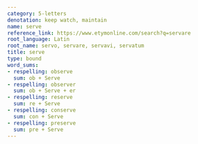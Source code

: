```yaml
---
category: 5-letters
denotation: keep watch, maintain
name: serve
reference_link: https://www.etymonline.com/search?q=servare
root_language: Latin
root_name: servo, servare, servavi, servatum
title: serve
type: bound
word_sums:
- respelling: observe
  sum: ob + Serve
- respelling: observer
  sum: ob + Serve + er
- respelling: reserve
  sum: re + Serve
- respelling: conserve
  sum: con + Serve
- respelling: preserve
  sum: pre + Serve
---
```

